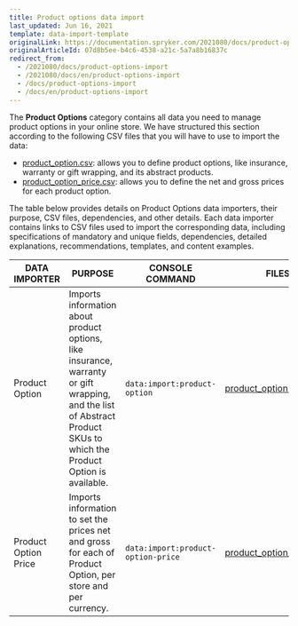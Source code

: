 ```yaml
---
title: Product options data import
last_updated: Jun 16, 2021
template: data-import-template
originalLink: https://documentation.spryker.com/2021080/docs/product-options-import
originalArticleId: 07d8b5ee-b4c6-4538-a21c-5a7a8b16837c
redirect_from:
  - /2021080/docs/product-options-import
  - /2021080/docs/en/product-options-import
  - /docs/product-options-import
  - /docs/en/product-options-import
---
```


The **Product Options** category contains all data you need to manage product options in your online store. We have structured this section according to the following CSV files that you will have to use to import the data:

* [product_option.csv](/docs/pbc/all/product-information-management/{{page.version}}/import-and-export-data/product-options/file-details-product-option.csv.html): allows you to define product options, like insurance, warranty or gift wrapping, and its abstract products.
* [product_option_price.csv](/docs/pbc/all/product-information-management/{{page.version}}/import-and-export-data/product-options/file-details-product-option-price.csv.html): allows you to define the net and gross prices for each product option.  

The table below provides details on Product Options data importers, their purpose, CSV files, dependencies, and other details. Each data importer contains links to CSV files used to import the corresponding data, including specifications of mandatory and unique fields, dependencies, detailed explanations, recommendations, templates, and content examples.

| DATA IMPORTER | PURPOSE | CONSOLE COMMAND | FILES | DEPENDENCIES |
| --- | --- | --- | --- |--- |
| Product Option | Imports information about product options, like insurance, warranty or gift wrapping, and the list of Abstract Product SKUs to which the Product Option is available. |`data:import:product-option` | [product_option.csv](/docs/pbc/all/product-information-management/{{page.version}}/import-and-export-data/product-options/file-details-product-option.csv.html) |None |
| Product Option Price | Imports information to set the prices net and gross for each of Product Option, per store and per currency.  |`data:import:product-option-price` |[product_option_price.csv](/docs/pbc/all/product-information-management/{{page.version}}/import-and-export-data/product-options/file-details-product-option-price.csv.html)| [product_option.csv](/docs/pbc/all/product-information-management/{{page.version}}/import-and-export-data/product-options/file-details-product-option.csv.html) |
